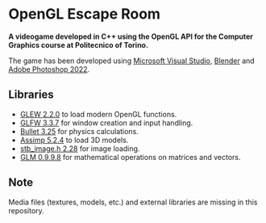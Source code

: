 # OpenGL Escape Room

**A videogame developed in C++ using the OpenGL API for the Computer Graphics course at Politecnico of Torino.**

The game has been developed using [Microsoft Visual Studio](https://visualstudio.microsoft.com/), [Blender](https://www.blender.org/) and [Adobe Photoshop 2022](https://www.adobe.com/it/products/photoshop.html).

## Libraries

- [GLEW 2.2.0](https://github.com/nigels-com/glew) to load modern OpenGL functions.
- [GLFW 3.3.7](https://github.com/glfw/glfw) for window creation and input handling.
- [Bullet 3.25](https://github.com/bulletphysics/bullet3) for physics calculations.
- [Assimp 5.2.4](https://github.com/assimp/assimp) to load 3D models.
- [stb_image.h 2.28](https://github.com/nothings/stb/blob/master/stb_image.h) for image loading.
- [GLM 0.9.9.8](https://github.com/g-truc/glm) for mathematical operations on matrices and vectors.

## Note

Media files (textures, models, etc.) and external libraries are missing in this repository.